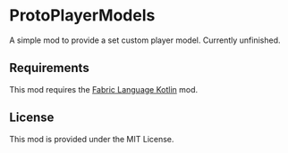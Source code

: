 # ProtoPlayerModels

A simple mod to provide a set custom player model. Currently unfinished.

## Requirements

This mod requires the [Fabric Language Kotlin](https://www.curseforge.com/minecraft/mc-mods/fabric-language-kotlin) mod.

## License

This mod is provided under the MIT License.
